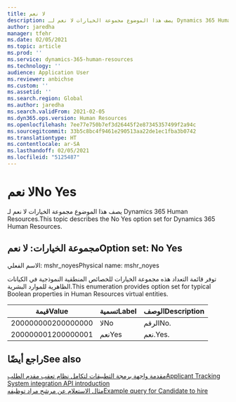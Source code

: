```yaml
---
title: لا نعم
description: يصف هذا الموضوع مجموعة الخيارات لا نعم لـ Dynamics 365 Human Resources.
author: jaredha
manager: tfehr
ms.date: 02/05/2021
ms.topic: article
ms.prod: ''
ms.service: dynamics-365-human-resources
ms.technology: ''
audience: Application User
ms.reviewer: anbichse
ms.custom: ''
ms.assetid: ''
ms.search.region: Global
ms.author: jaredha
ms.search.validFrom: 2021-02-05
ms.dyn365.ops.version: Human Resources
ms.openlocfilehash: 7ee77e750b7ef3d26445f2e87345357499f2a94c
ms.sourcegitcommit: 33b5c8bc4f9461e290513aa22de1ec1fba3b0742
ms.translationtype: HT
ms.contentlocale: ar-SA
ms.lasthandoff: 02/05/2021
ms.locfileid: "5125487"
---
```

# <a name="no-yes"></a><span data-ttu-id="d5dfa-103">لا نعم</span><span class="sxs-lookup"><span data-stu-id="d5dfa-103">No Yes</span></span>

<span data-ttu-id="d5dfa-104">يصف هذا الموضوع مجموعة الخيارات لا نعم لـ Dynamics 365 Human Resources.</span><span class="sxs-lookup"><span data-stu-id="d5dfa-104">This topic describes the No Yes option set for Dynamics 365 Human Resources.</span></span>

## <a name="option-set-no-yes"></a><span data-ttu-id="d5dfa-105">مجموعة الخيارات: لا نعم</span><span class="sxs-lookup"><span data-stu-id="d5dfa-105">Option set: No Yes</span></span>

<span data-ttu-id="d5dfa-106">الاسم الفعلي: mshr_noyes</span><span class="sxs-lookup"><span data-stu-id="d5dfa-106">Physical name: mshr_noyes</span></span>

<span data-ttu-id="d5dfa-107">توفر قائمة التعداد هذه مجموعة الخيارات للخصائص المنطقية النموذجية في الكيانات الظاهرية للموارد البشرية.</span><span class="sxs-lookup"><span data-stu-id="d5dfa-107">This enumeration provides option set for typical Boolean properties in Human Resources virtual entities.</span></span>

| <span data-ttu-id="d5dfa-108">قيمة</span><span class="sxs-lookup"><span data-stu-id="d5dfa-108">Value</span></span> | <span data-ttu-id="d5dfa-109">تسمية</span><span class="sxs-lookup"><span data-stu-id="d5dfa-109">Label</span></span> | <span data-ttu-id="d5dfa-110">الوصف</span><span class="sxs-lookup"><span data-stu-id="d5dfa-110">Description</span></span> |
| --- | --- | --- |
| <span data-ttu-id="d5dfa-111">200000000</span><span class="sxs-lookup"><span data-stu-id="d5dfa-111">200000000</span></span> | <span data-ttu-id="d5dfa-112">لا</span><span class="sxs-lookup"><span data-stu-id="d5dfa-112">No</span></span> | <span data-ttu-id="d5dfa-113">الرقم</span><span class="sxs-lookup"><span data-stu-id="d5dfa-113">No.</span></span> |
| <span data-ttu-id="d5dfa-114">200000001</span><span class="sxs-lookup"><span data-stu-id="d5dfa-114">200000001</span></span> | <span data-ttu-id="d5dfa-115">نعم</span><span class="sxs-lookup"><span data-stu-id="d5dfa-115">Yes</span></span> | <span data-ttu-id="d5dfa-116">نعم.</span><span class="sxs-lookup"><span data-stu-id="d5dfa-116">Yes.</span></span> |

## <a name="see-also"></a><span data-ttu-id="d5dfa-117">راجع أيضًا</span><span class="sxs-lookup"><span data-stu-id="d5dfa-117">See also</span></span>

[<span data-ttu-id="d5dfa-118">مقدمة واجهة برمجة التطبيقات لتكامل نظام تعقب مقدم الطلب</span><span class="sxs-lookup"><span data-stu-id="d5dfa-118">Applicant Tracking System integration API introduction</span></span>](hr-admin-integration-ats-api-introduction.md)<br>
[<span data-ttu-id="d5dfa-119">مثال الاستعلام عن مرشح مراد توظيفه</span><span class="sxs-lookup"><span data-stu-id="d5dfa-119">Example query for Candidate to hire</span></span>](hr-admin-integration-ats-api-candidate-to-hire-example-query.md)
